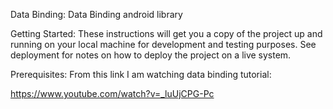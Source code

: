 Data Binding:
Data Binding android library

Getting Started:
These instructions will get you a copy of the project up and running on your local machine for development and testing purposes. See deployment for notes on how to deploy the project on a live system.

Prerequisites:
From this link I am watching data binding tutorial:

https://www.youtube.com/watch?v=_luUjCPG-Pc
